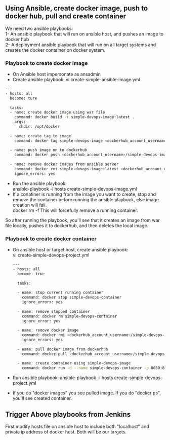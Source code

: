 ## Using Ansible, create docker image, push to docker hub, pull and create container

We need two ansible playbooks: <br/>
1- An ansible playbook that will run on ansible host, and pushes an image to docker hub  <br/>
2- A deployment ansible playbook that will run on all target systems and creates the docker container on docker system.

### Playbook to create docker image <br/>
- On Ansible host impersonate as ansadmin  <br/>
- Create ansible playbook: vi create-simple-ansible-image.yml  <br/>

```sh
---
- hosts: all
  become: ture
  
  tasks:
  - name: create docker image using war file
    command: docker build -t simple-devops-image:latest .
    args:
      chdir: /opt/docker
      
  - name: create tag to image
    command: docker tag simple-devops-image <dockerhub_account_username>/simple-devops-image
    
  - name: push image on to dockerhub
    command: docker push <dockerhub_account_username>/simple-devops-image
    
  - name: remove docker images from ansible server
    command: docker rmi simple-devops-image:latest <dockerhub_account_username>/simple-devops-image
    ignore_errors: yes
```    
    
- Run the ansible playbook: <br/>
  ansible-playbook -i hosts create-simple-devops-image.yml  <br/>
- If a conatiner is running from the image you want to create, stop and remove the container before running the ansible playbook, else image creation will fail. <br/>
  docker rm -f <container id>   This will forcefully remove a running container. 

So after running the playbook, you'll see that it creates an image from war file locally, pushes it to dockerhub, and then deletes the local image.

### Playbook to create docker container <br/>
- On ansible host or target host, create ansible playbook: <br/>
  vi create-simple-devops-project.yml
  ```sh
  ---
  - hosts: all
    become: true
    
    tasks:
    
    - name: stop current running container
      command: docker stop simple-devops-container
      ignore_errors: yes
      
    - name: remove stopped container
      command: docker rm simple-devops-container
      ignore_error: yes
      
    - name: remove docker image
      command: docker rmi <dockerhub_account_username>/simple-devops-image:latest
      ignore_errors: yes
      
    - name: pull docker image from dockerhub
      command: docker pull <dockerhub_account_username>/simple-devops-image:latest
      
    - name: create container using simple-devops-image
      command: docker run -d --name simple-devops-container -p 8080:8080 <dockerhub_account_username>/simple-devops-image:latest
    ```
    
- Run ansible playbook:
  ansible-playbook -i hosts create-simple-devops-project.yml
- If you do "docker images" you see pulled image. If you do "docker ps", you'll see created container.

## Trigger Above playbooks from Jenkins

First modify hosts file on ansible host to include both "localhost" and private ip address of docker host. Both will be our targets.
